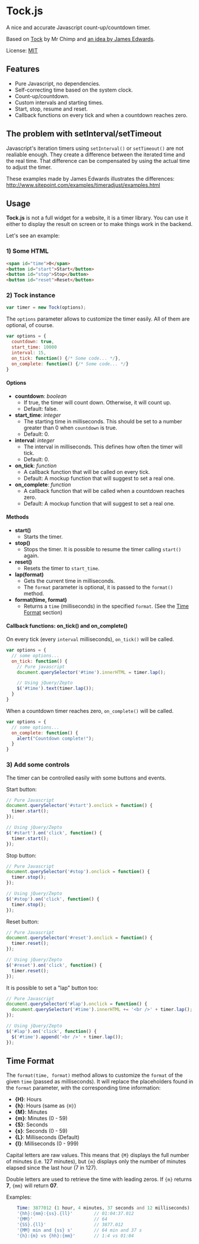 # Tock.js

A nice and accurate Javascript count-up/countdown timer.

Based on [Tock](https://github.com/mrchimp/Tock) by Mr Chimp and [an idea by James Edwards](http://www.sitepoint.com/creating-accurate-timers-in-javascript/).

License: [MIT](https://github.com/Falc/Tock.js/blob/master/LICENSE)

## Features

* Pure Javascript, no dependencies.
* Self-correcting time based on the system clock.
* Count-up/countdown.
* Custom intervals and starting times.
* Start, stop, resume and reset.
* Callback functions on every tick and when a countdown reaches zero.

## The problem with setInterval/setTimeout

Javascript's iteration timers using `setInterval()` or `setTimeout()` are not realiable enough. They create a difference between the iterated time and the real time.
That difference can be compensated by using the actual time to adjust the timer.

These examples made by James Edwards illustrates the differences: http://www.sitepoint.com/examples/timeradjust/examples.html

## Usage

**Tock.js** is not a full widget for a website, it is a timer library. You can use it either to display the result on screen or to make things work in the backend.

Let's see an example:

### 1) Some HTML
```html
<span id="time">0</span>
<button id="start">Start</button>
<button id="stop">Stop</button>
<button id="reset">Reset</button>
```

### 2) Tock instance
```js
var timer = new Tock(options);
```

The `options` parameter allows to customize the timer easily. All of them are optional, of course.
```js
var options = {
  countdown: true,
  start_time: 10000
  interval: 15,
  on_tick: function() {/* Some code... */},
  on_complete: function() {/* Some code... */}
}
```

#### Options

* **countdown**: *boolean*
  * If true, the timer will count down. Otherwise, it will count up.
  * Default: false.
* **start_time**: *integer*
  * The starting time in milliseconds. This should be set to a number greater than 0 when `countdown` is true.
  * Default: 0.
* **interval**: *integer*
  * The interval in milliseconds. This defines how often the timer will tick.
  * Default: 0.
* **on_tick**: *function*
  * A callback function that will be called on every tick.
  * Default: A mockup function that will suggest to set a real one.
* **on_complete**: *function*
  * A callback function that will be called when a countdown reaches zero.
  * Default: A mockup function that will suggest to set a real one.

#### Methods

* **start()**
  * Starts the timer.
* **stop()**
  * Stops the timer. It is possible to resume the timer calling `start()` again.
* **reset()**
  * Resets the timer to `start_time`.
* **lap(format)**
  * Gets the current time in milliseconds.
  * The `format` parameter is optional, it is passed to the `format()` method.
* **format(time, format)**
  * Returns a `time` (milliseconds) in the specified `format`. (See the [Time Format](#time-format) section)

#### Callback functions: on_tick() and on_complete()

On every tick (every `interval` milliseconds), `on_tick()` will be called.
```js
var options = {
  // some options...
  on_tick: function() {
    // Pure javascript
    document.querySelector('#time').innerHTML = timer.lap();

    // Using jQuery/Zepto
    $('#time').text(timer.lap());
  }
}
```

When a countdown timer reaches zero, `on_complete()` will be called.
```js
var options = {
  // some options...
  on_complete: function() {
    alert("Countdown complete!");
  }
}
```

### 3) Add some controls

The timer can be controlled easily with some buttons and events.

Start button:
```js
// Pure Javascript
document.querySelector('#start').onclick = function() {
  timer.start();
});

// Using jQuery/Zepto
$('#start').on('click', function() {
  timer.start();
});
```

Stop button:
```js
// Pure Javascript
document.querySelector('#stop').onclick = function() {
  timer.stop();
});

// Using jQuery/Zepto
$('#stop').on('click', function() {
  timer.stop();
});
```

Reset button:
```js
// Pure Javascript
document.querySelector('#reset').onclick = function() {
  timer.reset();
});

// Using jQuery/Zepto
$('#reset').on('click', function() {
  timer.reset();
});
```

It is possible to set a "lap" button too:
```js
// Pure Javascript
document.querySelector('#lap').onclick = function() {
  document.querySelector('#time').innerHTML += '<br />' + timer.lap();
});

// Using jQuery/Zepto
$('#lap').on('click', function() {
  $('#time').append('<br />' + timer.lap());
});
```

## Time Format

The `format(time, format)` method allows to customize the `format` of the given `time` (passed as milliseconds). It will replace the placeholders found in the `format` parameter, with the corresponding time information:

* **{H}**: Hours
* **{h}**: Hours (same as `{H}`)
* **{M}**: Minutes
* **{m}**: Minutes (0 - 59)
* **{S}**: Seconds
* **{s}**: Seconds (0 - 59)
* **{L}**: Milliseconds (Default)
* **{l}**: Milliseconds (0 - 999)

Capital letters are raw values. This means that `{M}` displays the full number of minutes (i.e. 127 minutes), but `{m}` displays only the number of minutes elapsed since the last hour (7 in 127).

Double letters are used to retrieve the time with leading zeros. If `{m}` returns **7**, `{mm}` will return **07**.

Examples:
```php
    Time: 3877012 (1 hour, 4 minutes, 37 seconds and 12 milliseconds)
    '{hh}:{mm}:{ss}.{ll}'        // 01:04:37.012
    '{MM}'                       // 64
    '{SS}.{ll}'                  // 3877.012
    '{MM} min and {ss} s'        // 64 min and 37 s
    '{h}:{m} vs {hh}:{mm}'       // 1:4 vs 01:04
```

